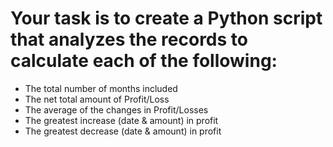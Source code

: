 # Your task is to create a Python script that analyzes the records to calculate each of the following:
* The total number of months included
* The net total amount of Profit/Loss
* The average of the changes in Profit/Losses
* The greatest increase (date & amount) in profit
* The greatest decrease (date & amount) in profit